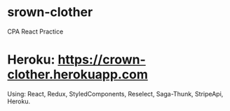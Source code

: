 # srown-clother
CPA React Practice

# Heroku: https://crown-clother.herokuapp.com
Using: React, Redux, StyledComponents, Reselect, Saga-Thunk, StripeApi, Heroku.
